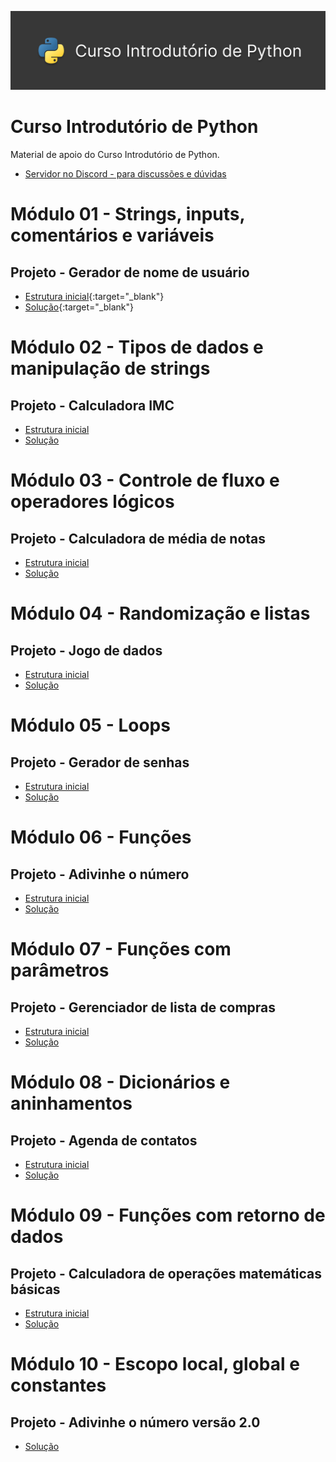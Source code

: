 <p align="center">
  <img src="https://github.com/lucasfv1/curso-introdutorio-python/blob/main/images/banner-curso-introdutorio-python.png">
</p>

# Curso Introdutório de Python
Material de apoio do Curso Introdutório de Python.

* [Servidor no Discord - para discussões e dúvidas](https://discord.gg/xJkJSkB)

# Módulo 01 - Strings, inputs, comentários e variáveis

## Projeto - Gerador de nome de usuário
* [Estrutura inicial](https://replit.com/@lucasfv1/ProjetoGeradorDeNomeDeUsuarioEstruturaInicial){:target="_blank"}
* [Solução](https://replit.com/@lucasfv1/ProjetoGeradorDeNomeDeUsuarioSolucao){:target="_blank"}

# Módulo 02 - Tipos de dados e manipulação de strings

## Projeto - Calculadora IMC
* [Estrutura inicial](https://replit.com/@lucasfv1/ProjetoCalculadoraImcEstruturaInicial)
* [Solução](https://replit.com/@lucasfv1/ProjetoCalculadoraImcSolucao)

# Módulo 03 - Controle de fluxo e operadores lógicos

## Projeto - Calculadora de média de notas
* [Estrutura inicial](https://replit.com/@lucasfv1/ProjetoCalculadoraDeMediaEstruturaInicial)
* [Solução](https://replit.com/@lucasfv1/ProjetoCalculadoraDeMediaSolucao)

# Módulo 04 - Randomização e listas

## Projeto - Jogo de dados
* [Estrutura inicial](https://replit.com/@lucasfv1/ProjetoJogoDeDadosEstruturaInicial)
* [Solução](https://replit.com/@lucasfv1/ProjetoJogoDeDadosSolucao)

# Módulo 05 - Loops

## Projeto - Gerador de senhas
* [Estrutura inicial](https://replit.com/@lucasfv1/ProjetoGeradorSenhasEstruturaInicial)
* [Solução](https://replit.com/@lucasfv1/ProjetoGeradorSenhasSolucao)

# Módulo 06 - Funções
  
## Projeto - Adivinhe o número
* [Estrutura inicial](https://replit.com/@lucasfv1/ProjetoAdivinheTheNumeroEstruturaInicial)
* [Solução](https://replit.com/@lucasfv1/ProjetoAdivinheTheNumeroSolucao)

# Módulo 07 - Funções com parâmetros

## Projeto - Gerenciador de lista de compras
* [Estrutura inicial](https://replit.com/@lucasfv1/ProjetoListaDeComprasEstruturaInicial)
* [Solução](https://replit.com/@lucasfv1/ProjetoListaDeComprasSolucao)

# Módulo 08 - Dicionários e aninhamentos

## Projeto - Agenda de contatos
* [Estrutura inicial](https://replit.com/@lucasfv1/ProjetoAgendaDeContatosEstruturaInicial)
* [Solução](https://replit.com/@lucasfv1/ProjetoAgendaDeContatosSolucao)

# Módulo 09 - Funções com retorno de dados

## Projeto - Calculadora de operações matemáticas básicas
* [Estrutura inicial](https://replit.com/@lucasfv1/ProjetoCalculadoraEstruturaInicial)
* [Solução](https://replit.com/@lucasfv1/ProjetoCalculadoraSolucao)

# Módulo 10 - Escopo local, global e constantes

## Projeto - Adivinhe o número versão 2.0
* [Solução](https://replit.com/@lucasfv1/ProjetoAdivinheTheNumeroVersao2Solucao)
